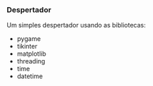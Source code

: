 ### Despertador
Um simples despertador usando as bibliotecas:
* pygame
* tikinter
* matplotlib 
* threading 
* time
* datetime
